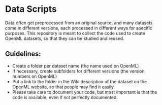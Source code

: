 # Data Scripts
Data often get preprocessed from an original source, and many datasets come in different versions, each processed in different ways for specific purposes. This repository is meant to collect the code used to create OpenML datasets, so that they can be studied and reused.

## Guidelines:
* Create a folder per dataset name (the name used on OpenML)
* If necessary, create subfolders for different versions (the version numbers on OpenML)
* Put a link to the folder in the Wiki description of the dataset on the OpenML website, so that people may find it easily.
* Please take care to document your code, but most important is that the code is available, even if not perfectly documented.
